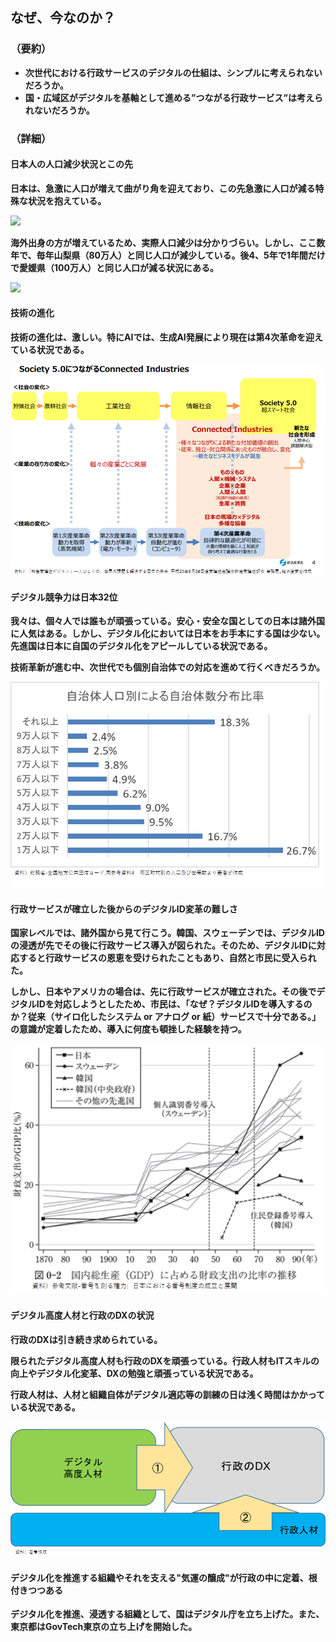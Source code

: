 ## なぜ、今なのか？

### （要約）

- <B>次世代における行政サービスのデジタルの仕組は、シンプルに考えられないだろうか。</B>
- <B>国・広域区がデジタルを基軸として進める”つながる行政サービス”は考えられないだろうか。

### （詳細）

#### 日本人の人口減少状況とこの先

日本は、急激に人口が増えて曲がり角を迎えており、この先急激に人口が減る特殊な状況を抱えている。

![](../images/はじめに急激な人口増お人口減社会.png)

海外出身の方が増えているため、実際人口減少は分かりづらい。しかし、ここ数年で、毎年山梨県（80万人）と同じ人口が減少している。後4、5年で1年間だけで愛媛県（100万人）と同じ人口が減る状況にある。

![](../images/はじめに現在の人口減.png)

#### 技術の進化
技術の進化は、激しい。特にAIでは、生成AI発展により現在は第4次革命を迎えている状況である。

![](../images/はじめに産業革命の進化過程.png)

#### デジタル競争力は日本32位
我々は、個々人では誰もが頑張っている。安心・安全な国としての日本は諸外国に人気はある。しかし、デジタル化においては日本をお手本にする国は少ない。先進国は日本に自国のデジタル化をアピールしている状況である。

技術革新が進む中、次世代でも個別自治体での対応を進めて行くべきだろうか。

![](../images/はじめに自治体人口別による自治体数分布比率.png)

#### 行政サービスが確立した後からのデジタルID変革の難しさ
国家レベルでは、諸外国から見て行こう。韓国、スウェーデンでは、デジタルIDの浸透が先でその後に行政サービス導入が図られた。そのため、デジタルIDに対応すると行政サービスの恩恵を受けられたこともあり、自然と市民に受入られた。

しかし、日本やアメリカの場合は、先に行政サービスが確立された。その後でデジタルIDを対応しようとしたため、市民は、「なぜ？デジタルIDを導入するのか？従来（サイロ化したシステム or アナログ or 紙）サービスで十分である。」の意識が定着したため、導入に何度も頓挫した経験を持つ。

![](../images/番号制度の導入時期（各国）.png)

#### デジタル高度人材と行政のDXの状況
行政のDXは引き続き求められている。

限られたデジタル高度人材も行政のDXを頑張っている。行政人材もITスキルの向上やデジタル化変革、DXの勉強と頑張っている状況である。

行政人材は、人材と組織自体がデジタル適応等の訓練の日は浅く時間はかかっている状況である。

![](../images/はじめに行政DXを進めるにあたって人材アプローチ.png)

#### デジタル化を推進する組織やそれを支える"気運の醸成"が行政の中に定着、根付きつつある
デジタル化を推進、浸透する組織として、国はデジタル庁を立ち上げた。また、東京都はGovTech東京の立ち上げを開始した。